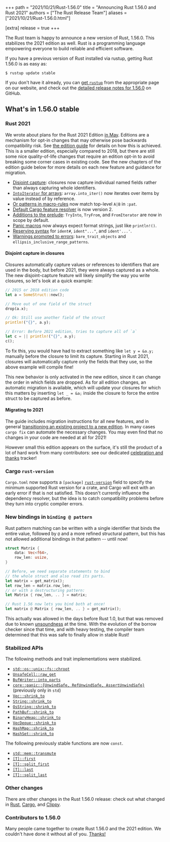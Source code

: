 +++
path = "2021/10/21/Rust-1.56.0"
title = "Announcing Rust 1.56.0 and Rust 2021"
authors = ["The Rust Release Team"]
aliases = ["2021/10/21/Rust-1.56.0.html"]

[extra]
release = true
+++

The Rust team is happy to announce a new version of Rust, 1.56.0. This stabilizes the 2021 edition as well.
Rust is a programming language empowering everyone to build reliable and efficient software.

If you have a previous version of Rust installed via rustup, getting Rust 1.56.0 is as easy as:

```
$ rustup update stable
```

If you don't have it already, you can [get `rustup`][install]
from the appropriate page on our website, and check out the
[detailed release notes for 1.56.0][notes] on GitHub.

[install]: https://www.rust-lang.org/install.html
[notes]: https://github.com/rust-lang/rust/blob/master/RELEASES.md#version-1560-2021-10-21

## What's in 1.56.0 stable

### Rust 2021

We wrote about plans for the Rust 2021 Edition [in May](https://blog.rust-lang.org/2021/05/11/edition-2021.html).
Editions are a mechanism for opt-in changes that may otherwise pose backwards compatibility risk. See [the edition guide](https://doc.rust-lang.org/stable/edition-guide/editions/index.html) for details on how this is achieved.
This is a smaller edition, especially compared to 2018, but there
are still some nice quality-of-life changes that require an edition opt-in to
avoid breaking some corner cases in existing code. See the new chapters of the
edition guide below for more details on each new feature and guidance for
migration.

* [Disjoint capture](https://doc.rust-lang.org/edition-guide/rust-2021/disjoint-capture-in-closures.html): closures now capture individual named fields rather than always capturing whole identifiers.
* [`IntoIterator` for arrays](https://doc.rust-lang.org/edition-guide/rust-2021/IntoIterator-for-arrays.html): `array.into_iter()` now iterates over items by value instead of by reference.
* [Or patterns in macro-rules](https://doc.rust-lang.org/edition-guide/rust-2021/or-patterns-macro-rules.html) now match top-level `A|B` in `:pat`.
* [Default Cargo feature resolver](https://doc.rust-lang.org/edition-guide/rust-2021/default-cargo-resolver.html) is now version 2.
* [Additions to the prelude](https://doc.rust-lang.org/edition-guide/rust-2021/prelude.html): `TryInto`, `TryFrom`, and `FromIterator` are now in scope by default.
* [Panic macros](https://doc.rust-lang.org/edition-guide/rust-2021/panic-macro-consistency.html) now always expect format strings, just like `println!()`.
* [Reserving syntax](https://doc.rust-lang.org/edition-guide/rust-2021/reserving-syntax.html) for `ident#`, `ident"..."`, and `ident'...'`.
* [Warnings promoted to errors](https://doc.rust-lang.org/edition-guide/rust-2021/warnings-promoted-to-error.html): `bare_trait_objects` and `ellipsis_inclusive_range_patterns`.

#### Disjoint capture in closures

Closures automatically capture values or references to identifiers that are
used in the body, but before 2021, they were always captured as a whole. The new
disjoint-capture feature will likely simplify the way you write closures, so
let's look at a quick example:

```rust
// 2015 or 2018 edition code
let a = SomeStruct::new();

// Move out of one field of the struct
drop(a.x);

// Ok: Still use another field of the struct
println!("{}", a.y);

// Error: Before 2021 edition, tries to capture all of `a`
let c = || println!("{}", a.y);
c();
```

To fix this, you would have had to extract something like `let y = &a.y;`
manually before the closure to limit its capture. Starting in Rust 2021,
closures will automatically capture only the fields that they use, so the
above example will compile fine!

This new behavior is only activated in the new edition, since it can change
the order in which fields are dropped. As for all edition changes, an
automatic migration is available, which will update your closures for which
this matters by inserting `let _ = &a;` inside the closure to force the
entire struct to be captured as before.

#### Migrating to 2021

The guide includes migration instructions for all new features, and in general
[transitioning an existing project to a new edition](https://doc.rust-lang.org/edition-guide/editions/transitioning-an-existing-project-to-a-new-edition.html).
In many cases `cargo fix` can automate the necessary changes. You may even
find that no changes in your code are needed at all for 2021!

However small this edition appears on the surface, it's still the product
of a lot of hard work from many contributors: see our dedicated
[celebration and thanks](https://github.com/rust-lang/rust/issues/88623) tracker!

### Cargo `rust-version`

`Cargo.toml` now supports a `[package]` [`rust-version`] field to specify
the minimum supported Rust version for a crate, and Cargo will exit with an
early error if that is not satisfied. This doesn't currently influence the
dependency resolver, but the idea is to catch compatibility problems before
they turn into cryptic compiler errors.

[`rust-version`]: https://doc.rust-lang.org/cargo/reference/manifest.html#the-rust-version-field

### New bindings in `binding @ pattern`

Rust pattern matching can be written with a single identifier that binds
the entire value, followed by `@` and a more refined structural pattern,
but this has not allowed additional bindings in that pattern -- until now!

```rust
struct Matrix {
    data: Vec<f64>,
    row_len: usize,
}

// Before, we need separate statements to bind
// the whole struct and also read its parts.
let matrix = get_matrix();
let row_len = matrix.row_len;
// or with a destructuring pattern:
let Matrix { row_len, .. } = matrix;

// Rust 1.56 now lets you bind both at once!
let matrix @ Matrix { row_len, .. } = get_matrix();
```

This actually was allowed in the days before Rust 1.0, but that was removed
due to known [unsoundness](https://github.com/rust-lang/rust/pull/16053) at
the time. With the evolution of the borrow checker since that time, and with
heavy testing, the compiler team determined that this was safe to finally
allow in stable Rust!

### Stabilized APIs

The following methods and trait implementations were stabilized.

- [`std::os::unix::fs::chroot`]
- [`UnsafeCell::raw_get`]
- [`BufWriter::into_parts`]
- [`core::panic::{UnwindSafe, RefUnwindSafe, AssertUnwindSafe}`]\
  \(previously only in `std`)
- [`Vec::shrink_to`]
- [`String::shrink_to`]
- [`OsString::shrink_to`]
- [`PathBuf::shrink_to`]
- [`BinaryHeap::shrink_to`]
- [`VecDeque::shrink_to`]
- [`HashMap::shrink_to`]
- [`HashSet::shrink_to`]

The following previously stable functions are now `const`.

- [`std::mem::transmute`]
- [`[T]::first`][`slice::first`]
- [`[T]::split_first`][`slice::split_first`]
- [`[T]::last`][`slice::last`]
- [`[T]::split_last`][`slice::split_last`]

[`std::os::unix::fs::chroot`]: https://doc.rust-lang.org/stable/std/os/unix/fs/fn.chroot.html
[`UnsafeCell::raw_get`]: https://doc.rust-lang.org/stable/std/cell/struct.UnsafeCell.html#method.raw_get
[`BufWriter::into_parts`]: https://doc.rust-lang.org/stable/std/io/struct.BufWriter.html#method.into_parts
[`core::panic::{UnwindSafe, RefUnwindSafe, AssertUnwindSafe}`]: https://github.com/rust-lang/rust/pull/84662
[`Vec::shrink_to`]: https://doc.rust-lang.org/stable/std/vec/struct.Vec.html#method.shrink_to
[`String::shrink_to`]: https://doc.rust-lang.org/stable/std/string/struct.String.html#method.shrink_to
[`OsString::shrink_to`]: https://doc.rust-lang.org/stable/std/ffi/struct.OsString.html#method.shrink_to
[`PathBuf::shrink_to`]: https://doc.rust-lang.org/stable/std/path/struct.PathBuf.html#method.shrink_to
[`BinaryHeap::shrink_to`]: https://doc.rust-lang.org/stable/std/collections/struct.BinaryHeap.html#method.shrink_to
[`VecDeque::shrink_to`]: https://doc.rust-lang.org/stable/std/collections/struct.VecDeque.html#method.shrink_to
[`HashMap::shrink_to`]: https://doc.rust-lang.org/stable/std/collections/hash_map/struct.HashMap.html#method.shrink_to
[`HashSet::shrink_to`]: https://doc.rust-lang.org/stable/std/collections/hash_set/struct.HashSet.html#method.shrink_to
[`std::mem::transmute`]: https://doc.rust-lang.org/stable/std/mem/fn.transmute.html
[`slice::first`]: https://doc.rust-lang.org/stable/std/primitive.slice.html#method.first
[`slice::split_first`]: https://doc.rust-lang.org/stable/std/primitive.slice.html#method.split_first
[`slice::last`]: https://doc.rust-lang.org/stable/std/primitive.slice.html#method.last
[`slice::split_last`]: https://doc.rust-lang.org/stable/std/primitive.slice.html#method.split_last

### Other changes

There are other changes in the Rust 1.56.0 release: check out what changed in
[Rust](https://github.com/rust-lang/rust/blob/master/RELEASES.md#version-1560-2021-10-21),
[Cargo](https://doc.rust-lang.org/nightly/cargo/CHANGELOG.html#cargo-156-2021-10-21),
and [Clippy](https://github.com/rust-lang/rust-clippy/blob/master/CHANGELOG.md#rust-156).

### Contributors to 1.56.0

Many people came together to create Rust 1.56.0 and the 2021 edition.
We couldn't have done it without all of you.
[Thanks!](https://thanks.rust-lang.org/rust/1.56.0/)
